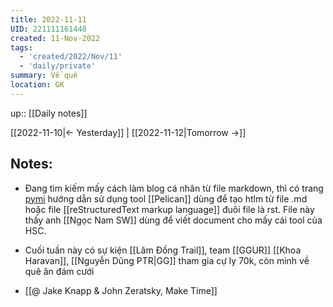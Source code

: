 ```yaml
---
title: 2022-11-11
UID: 221111161448
created: 11-Nov-2022
tags:
  - 'created/2022/Nov/11'
  - 'daily/private'
summary: Về quê
location: GK
---
```

up:: [[Daily notes]]

[[2022-11-10|<- Yesterday]] | [[2022-11-12|Tomorrow ->]]

## Notes:
- Đang tìm kiếm mấy cách làm blog cá nhân từ file markdown, thì có trang [pymi](https://pymi.vn/blog/blog-markdown-pelican-githubpages/) hướng dẫn sử dụng tool [[Pelican]] dùng để tạo htlm từ file .md hoặc file [[reStructuredText markup language]] đuôi file là rst. File này thấy anh [[Ngọc Nam SW]] dùng để viết document cho mấy cái tool của HSC.

- Cuối tuần này có sự kiện [[Lâm Đồng Trail]], team [[GGUR]] [[Khoa Haravan]], [[Nguyễn Dũng PTR|GG]] tham gia cự ly 70k, còn mình về quê ăn đám cưới

- [[@ Jake Knapp & John Zeratsky, Make Time]]

